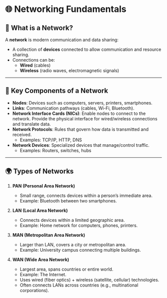 # 🌐 Networking Fundamentals

## 📘 What is a Network?
A **network** is modern communication and data sharing:  
- A collection of **devices** connected to allow communication and resource sharing.  
- Connections can be:
  - **Wired** (cables)  
  - **Wireless** (radio waves, electromagnetic signals)

---

## 🔑 Key Components of a Network
- **Nodes**: Devices such as computers, servers, printers, smartphones.  
- **Links**: Communication pathways (cables, Wi-Fi, Bluetooth).  
- **Network Interface Cards (NICs)**: Enable nodes to connect to the network. Provide the physical interface for wired/wireless connections and translate data.  
- **Network Protocols**: Rules that govern how data is transmitted and received.  
  - Examples: TCP/IP, HTTP, DNS  
- **Network Devices**: Specialized devices that manage/control traffic.  
  - Examples: Routers, switches, hubs  

---

## 🌍 Types of Networks
1. **PAN (Personal Area Network)**  
   - Small range, connects devices within a person’s immediate area.  
   - Example: Bluetooth between two smartphones.  

2. **LAN (Local Area Network)**  
   - Connects devices within a limited geographic area.  
   - Example: Home network for computers, phones, printers.  

3. **MAN (Metropolitan Area Network)**  
   - Larger than LAN, covers a city or metropolitan area.  
   - Example: University campus connecting multiple buildings.  

4. **WAN (Wide Area Network)**  
   - Largest area, spans countries or entire world.  
   - Example: The Internet.  
   - Uses wired (fiber optics) + wireless (satellite, cellular) technologies.  
   - Often connects LANs across countries (e.g., multinational corporations).  

